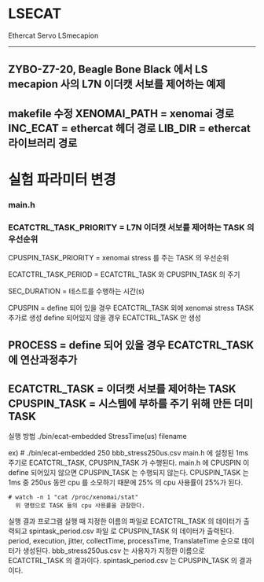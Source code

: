 # LSECAT
Ethercat Servo LSmecapion

--------------------------------------------------------------------------------------------
ZYBO-Z7-20, Beagle Bone Black 에서 LS mecapion 사의 L7N 이더캣 서보를 제어하는 예제
--------------------------------------------------------------------------------------------
makefile 수정
XENOMAI_PATH = xenomai 경로
INC_ECAT     = ethercat 헤더 경로
LIB_DIR      = ethercat 라이브러리 경로
--------------------------------------------------------------------------------------------
# 실험 파라미터 변경

### main.h

### ECATCTRL_TASK_PRIORITY	= L7N 이더캣 서보를 제어하는 TASK 의 우선순위

CPUSPIN_TASK_PRIORITY	  = xenomai stress 를 주는 TASK 의 우선순위

ECATCTRL_TASK_PERIOD    = ECATCTRL_TASK 와 CPUSPIN_TASK 의 주기

SEC_DURATION            = 테스트를 수행하는 시간(s) 

CPUSPIN                 = define 되어 있을 경우 ECATCTRL_TASK 외에 xenomai stress TASK 추가로 생성 
                          define 되어있지 않을 경우 ECATCTRL_TASK 만 생성

PROCESS                 = define 되어 있을 경우 ECATCTRL_TASK 에 연산과정추가 
--------------------------------------------------------------------------------------------
ECATCTRL_TASK = 이더캣 서보를 제어하는 TASK
CPUSPIN_TASK  = 시스템에 부하를 주기 위해 만든 더미 TASK
--------------------------------------------------------------------------------------------

실행 방법
./bin/ecat-embedded StressTime(us) filename

ex) # ./bin/ecat-embedded 250 bbb_stress250us.csv
      main.h 에 설정된 1ms 주기로 ECATCTRL_TASK, CPUSPIN_TASK 가 수행된다.
      main.h 에 CPUSPIN 이 define 되어있지 않으면 CPUSPIN_TASK 는 수행되지 않는다.
      CPUSPIN_TASK 는 1ms 중 250us 동안 cpu 를 소모하기 때문에 25% 의 cpu 사용률이 25%가 된다.
    
    # watch -n 1 "cat /proc/xenomai/stat" 
      위 명령으로 TASK 들의 cpu 사용률을 관찰한다.
    
실행 결과
    프로그램 실행 때 지정한 이름의 파일로 ECATCTRL_TASK 의 데이터가 출력되고
    spintask_period.csv 파일 로 CPUSPIN_TASK 의 데이터가 출력된다.
    period, execution, jitter, collectTime, processTime, TranslateTime 순으로 데이터가 생성된다.
    bbb_stress250us.csv 는 사용자가 지정한 이름으로 ECATCTRL_TASK 의 결과이다.
    spintask_period.csv 는 CPUSPIN_TASK 의 결과이다.
    
 
    
    
    
